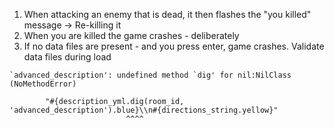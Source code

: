 1) When attacking an enemy that is dead, it then flashes the "you killed" message -> Re-killing it
2) When you are killed the game crashes - deliberately
3) If no data files are present - and you press enter, game crashes. Validate data files during load
```
`advanced_description': undefined method `dig' for nil:NilClass (NoMethodError)

        "#{description_yml.dig(room_id, 'advanced_description').blue}\\n#{directions_string.yellow}"
                          ^^^^

```
